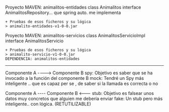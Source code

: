 
Proyecto MAVEN: animalitos-entidades
    class Animalitos
    interface AnimalitosRepository... que spring auto. me implementa

    + Pruebas de esos ficheros y su lógica
    > animalito-entidades-v1-0-0.jar
   
Proyecto MAVEN: animalitos-servicios
    class     AnimalitosServicioImpl
    interface AnimalitosServicio

    + Pruebas de esos ficheros y su lógica
    > animalito-servicio-v1-0-0.jar
    DEPENDENCIA: animalitos-entidades

---


Componente A ----> Componente B
                   spy: Objetivo es saber que se ha invocado a la función del componente B
                   mock: Tendré un Spy más inteligente .. que es capaz per se , de saber si la llamada es correcta o no

Componente A ---- Componente B
             <---
                    stub: Objetivo es falsear unos datos muy concretos que alguien me debería enviar
                    fake: Un stub pero más inteligente.. con lógica. (RETUTILIZABLE)
